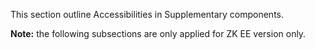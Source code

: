 

This section outline Accessibilities in Supplementary components.

**Note:** the following subsections are only applied for ZK EE version
only.




